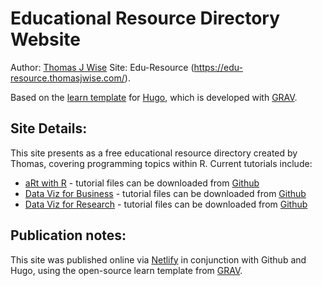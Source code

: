 # Educational Resource Directory Website 
Author: [Thomas J Wise](https://thomasjwise.com) 
Site: Edu-Resource (https://edu-resource.thomasjwise.com/).

Based on the [learn template](https://github.com/matcornic/hugo-theme-learn) for [Hugo](https://github.com/gohugoio/hugo), which is developed with [GRAV](https://getgrav.org/). 

## Site Details: 

This site presents as a free educational resource directory created by Thomas, covering programming topics within R. Current tutorials include: 

- [aRt with R](https://edu-resource.thomasjwise.com/art_with_r/) - tutorial files can be downloaded from [Github](https://github.com/thomasjwise/aRt_with_R)
- [Data Viz for Business](https://edu-resource.thomasjwise.com/dataviz_business/) - tutorial files can be downloaded from [Github](https://github.com/thomasjwise/dataviz_business)
- [Data Viz for Research](https://edu-resource.thomasjwise.com/dataviz_research/) - tutorial files can be downloaded from [Github](https://github.com/thomasjwise/dataviz_research)


## Publication notes:

This site was published online via [Netlify](https://www.netlify.com/) in conjunction with Github and Hugo, using the open-source learn template from [GRAV](https://getgrav.org/). 
